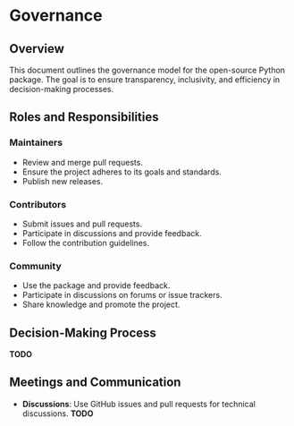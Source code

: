 # Governance

## Overview

This document outlines the governance model for the open-source Python package. The goal is to ensure transparency, inclusivity, and efficiency in decision-making processes.

## Roles and Responsibilities

### Maintainers
- Review and merge pull requests.
- Ensure the project adheres to its goals and standards.
- Publish new releases.

### Contributors
- Submit issues and pull requests.
- Participate in discussions and provide feedback.
- Follow the contribution guidelines.

### Community
- Use the package and provide feedback.
- Participate in discussions on forums or issue trackers.
- Share knowledge and promote the project.

## Decision-Making Process

**TODO**

## Meetings and Communication

- **Discussions**: Use GitHub issues and pull requests for technical discussions.
**TODO**



